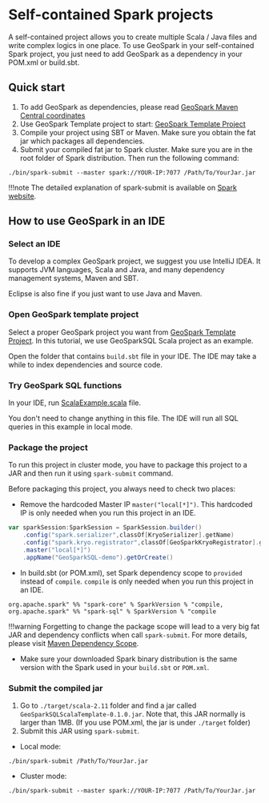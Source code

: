 # Self-contained Spark projects

A self-contained project allows you to create multiple Scala / Java files and write complex logics in one place. To use GeoSpark in your self-contained Spark project, you just need to add GeoSpark as a dependency in your POM.xml or build.sbt.

## Quick start

1. To add GeoSpark as dependencies, please read [GeoSpark Maven Central coordinates](GeoSpark-All-Modules-Maven-Central-Coordinates.md)
2. Use GeoSpark Template project to start: [GeoSpark Template Project](https://github.com/jiayuasu/GeoSparkTemplateProject)
3. Compile your project using SBT or Maven. Make sure you obtain the fat jar which packages all dependencies.
4. Submit your compiled fat jar to Spark cluster. Make sure you are in the root folder of Spark distribution. Then run the following command:
```
./bin/spark-submit --master spark://YOUR-IP:7077 /Path/To/YourJar.jar
```

!!!note
	The detailed explanation of spark-submit is available on [Spark website](https://spark.apache.org/docs/latest/submitting-applications.html).

## How to use GeoSpark in an IDE

### Select an IDE
To develop a complex GeoSpark project, we suggest you use IntelliJ IDEA. It supports JVM languages, Scala and Java, and many dependency management systems, Maven and SBT.

Eclipse is also fine if you just want to use Java and Maven.

### Open GeoSpark template project
Select a proper GeoSpark project you want from [GeoSpark Template Project](https://github.com/jiayuasu/GeoSparkTemplateProject). In this tutorial, we use GeoSparkSQL Scala project as an example.

Open the folder that contains `build.sbt` file in your IDE. The IDE may take a while to index dependencies and source code.

### Try GeoSpark SQL functions
In your IDE, run [ScalaExample.scala](https://github.com/jiayuasu/GeoSparkTemplateProject/blob/master/geospark-sql/scala/src/main/scala/ScalaExample.scala) file.

You don't need to change anything in this file. The IDE will run all SQL queries in this example in local mode.

### Package the project
To run this project in cluster mode, you have to package this project to a JAR and then run it using `spark-submit` command.

Before packaging this project, you always need to check two places:

* Remove the hardcoded Master IP `master("local[*]")`. This hardcoded IP is only needed when you run this project in an IDE.
```scala
var sparkSession:SparkSession = SparkSession.builder()
	.config("spark.serializer",classOf[KryoSerializer].getName)
	.config("spark.kryo.registrator",classOf[GeoSparkKryoRegistrator].getName)
	.master("local[*]")
	.appName("GeoSparkSQL-demo").getOrCreate()
```

* In build.sbt (or POM.xml), set Spark dependency scope to `provided` instead of `compile`. `compile` is only needed when you run this project in an IDE.
```
org.apache.spark" %% "spark-core" % SparkVersion % "compile,
org.apache.spark" %% "spark-sql" % SparkVersion % "compile
```

!!!warning
	Forgetting to change the package scope will lead to a very big fat JAR and dependency conflicts when call `spark-submit`. For more details, please visit [Maven Dependency Scope](https://maven.apache.org/guides/introduction/introduction-to-dependency-mechanism.html#Dependency_Scope).

* Make sure your downloaded Spark binary distribution is the same version with the Spark used in your `build.sbt` or `POM.xml`.

### Submit the compiled jar
1. Go to `./target/scala-2.11` folder and find a jar called `GeoSparkSQLScalaTemplate-0.1.0.jar`. Note that, this JAR normally is larger than 1MB. (If you use POM.xml, the jar is under `./target` folder)
2. Submit this JAR using `spark-submit`.

* Local mode:
```
./bin/spark-submit /Path/To/YourJar.jar
```

* Cluster mode:
```
./bin/spark-submit --master spark://YOUR-IP:7077 /Path/To/YourJar.jar
```